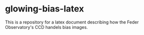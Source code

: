 # glowing-bias-latex
This is a repository for a latex document describing how the Feder Observatory's CCD handels bias images.
